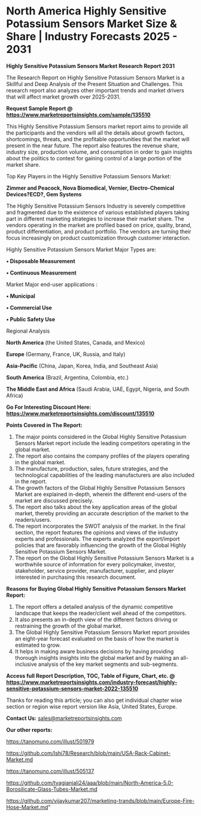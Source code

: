  # North America Highly Sensitive Potassium Sensors Market Size & Share | Industry Forecasts 2025 - 2031

<strong>Highly Sensitive Potassium Sensors Market Research Report 2031</strong>

The Research Report on Highly Sensitive Potassium Sensors Market is a Skillful and Deep Analysis of the Present Situation and Challenges. This research report also analyzes other important trends and market drivers that will affect market growth over 2025-2031.

<strong>Request Sample Report @ <a href=https://www.marketreportsinsights.com/sample/135510>https://www.marketreportsinsights.com/sample/135510</a></strong>

This Highly Sensitive Potassium Sensors market report aims to provide all the participants and the vendors will all the details about growth factors, shortcomings, threats, and the profitable opportunities that the market will present in the near future. The report also features the revenue share, industry size, production volume, and consumption in order to gain insights about the politics to contest for gaining control of a large portion of the market share.

Top Key Players in the Highly Sensitive Potassium Sensors Market:

<strong>Zimmer and Peacock, Nova Biomedical, Vernier, Electro-Chemical Devices?ECD?, Gem Systems</strong>

The Highly Sensitive Potassium Sensors Industry is severely competitive and fragmented due to the existence of various established players taking part in different marketing strategies to increase their market share. The vendors operating in the market are profiled based on price, quality, brand, product differentiation, and product portfolio. The vendors are turning their focus increasingly on product customization through customer interaction.

Highly Sensitive Potassium Sensors Market Major Types are:

<strong>• Disposable Measurement

• Continuous Measurement</strong>

Market Major end-user applications :

<strong>• Municipal

• Commercial Use

• Public Safety Use</strong>

Regional Analysis

</u><strong><b>North America</b></strong> (the United States, Canada, and Mexico)

<strong><b>Europe </b></strong>(Germany, France, UK, Russia, and Italy)

<strong><b>Asia-Pacific</b></strong> (China, Japan, Korea, India, and Southeast Asia)

<strong><b>South America</b></strong> (Brazil, Argentina, Colombia, etc.)

<strong><b>The Middle East and Africa</b></strong> (Saudi Arabia, UAE, Egypt, Nigeria, and South Africa)

<strong>Go For Interesting Discount Here: <a href=https://www.marketreportsinsights.com/discount/135510>https://www.marketreportsinsights.com/discount/135510</a></strong>

<strong>Points Covered in The Report:</strong>
<ol>
  <li>The major points considered in the Global Highly Sensitive Potassium Sensors Market report include the leading competitors operating in the global market.</li>
  <li>The report also contains the company profiles of the players operating in the global market.</li>
  <li>The manufacture, production, sales, future strategies, and the technological capabilities of the leading manufacturers are also included in the report.</li>
  <li>The growth factors of the Global Highly Sensitive Potassium Sensors Market are explained in-depth, wherein the different end-users of the market are discussed precisely.</li>
  <li>The report also talks about the key application areas of the global market, thereby providing an accurate description of the market to the readers/users.</li>
  <li>The report incorporates the SWOT analysis of the market. In the final section, the report features the opinions and views of the industry experts and professionals. The experts analyzed the export/import policies that are favorably influencing the growth of the Global Highly Sensitive Potassium Sensors Market.</li>
  <li>The report on the Global Highly Sensitive Potassium Sensors Market is a worthwhile source of information for every policymaker, investor, stakeholder, service provider, manufacturer, supplier, and player interested in purchasing this research document.</li>
</ol>
<strong>Reasons for Buying Global Highly Sensitive Potassium Sensors Market Report:</strong>

<ol>
  <li>The report offers a detailed analysis of the dynamic competitive landscape that keeps the reader/client well ahead of the competitors.</li>
  <li>It also presents an in-depth view of the different factors driving or restraining the growth of the global market.</li>
  <li>The Global Highly Sensitive Potassium Sensors Market report provides an eight-year forecast evaluated on the basis of how the market is estimated to grow.</li>
  <li>It helps in making aware business decisions by having providing thorough insights insights into the global market and by making an all-inclusive analysis of the key market segments and sub-segments.</li>
</ol>
<strong>Access full Report Description, TOC, Table of Figure, Chart, etc. @ <a href=https://www.marketreportsinsights.com/industry-forecast/highly-sensitive-potassium-sensors-market-2022-135510>https://www.marketreportsinsights.com/industry-forecast/highly-sensitive-potassium-sensors-market-2022-135510</a></strong>


Thanks for reading this article; you can also get individual chapter wise section or region wise report version like Asia, United States, Europe.

<strong>Contact Us:</strong>
sales@marketreportsinsights.com

<strong>Our other reports:</strong>

<a href=https://tanomuno.com/illust/501979>https://tanomuno.com/illust/501979</a>

<a href=https://github.com/Ishi78/Research/blob/main/USA-Rack-Cabinet-Market.md>https://github.com/Ishi78/Research/blob/main/USA-Rack-Cabinet-Market.md</a>

<a href=https://tanomuno.com/illust/505137>https://tanomuno.com/illust/505137</a>

<a href=https://github.com/tyagianjali24/aaa/blob/main/North-America-5.0-Borosilicate-Glass-Tubes-Market.md>https://github.com/tyagianjali24/aaa/blob/main/North-America-5.0-Borosilicate-Glass-Tubes-Market.md</a>

<a href=https://github.com/vijaykumar207/marketing-trands/blob/main/Europe-Fire-Hose-Market.md>https://github.com/vijaykumar207/marketing-trands/blob/main/Europe-Fire-Hose-Market.md</a>"
